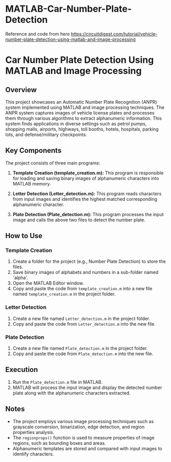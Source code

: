 # MATLAB-Car-Number-Plate-Detection

Reference and code from here https://circuitdigest.com/tutorial/vehicle-number-plate-detection-using-matlab-and-image-processing


# Car Number Plate Detection Using MATLAB and Image Processing

## Overview

This project showcases an Automatic Number Plate Recognition (ANPR) system implemented using MATLAB and image processing techniques. The ANPR system captures images of vehicle license plates and processes them through various algorithms to extract alphanumeric information. This system finds applications in diverse settings such as petrol pumps, shopping malls, airports, highways, toll booths, hotels, hospitals, parking lots, and defense/military checkpoints.

## Key Components

The project consists of three main programs:

1. **Template Creation (template_creation.m):** This program is responsible for loading and saving binary images of alphanumeric characters into MATLAB memory.

2. **Letter Detection (Letter_detection.m):** This program reads characters from input images and identifies the highest matched corresponding alphanumeric character.

3. **Plate Detection (Plate_detection.m):** This program processes the input image and calls the above two files to detect the number plate.

## How to Use

### Template Creation

1. Create a folder for the project (e.g., Number Plate Detection) to store the files.
2. Save binary images of alphabets and numbers in a sub-folder named 'alpha'.
3. Open the MATLAB Editor window.
4. Copy and paste the code from `template_creation.m` into a new file named `template_creation.m` in the project folder.

### Letter Detection

1. Create a new file named `Letter_detection.m` in the project folder.
2. Copy and paste the code from `Letter_detection.m` into the new file.

### Plate Detection

1. Create a new file named `Plate_detection.m` in the project folder.
2. Copy and paste the code from `Plate_detection.m` into the new file.

## Execution

1. Run the `Plate_detection.m` file in MATLAB.
2. MATLAB will process the input image and display the detected number plate along with the alphanumeric characters extracted.

## Notes

- The project employs various image processing techniques such as grayscale conversion, binarization, edge detection, and region properties analysis.
- The `regionprops()` function is used to measure properties of image regions, such as bounding boxes and areas.
- Alphanumeric templates are stored and compared with input images to identify characters.
